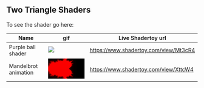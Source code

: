 ## Two Triangle Shaders

To see the shader go here:  



| Name | gif | Live Shadertoy url |
| --- | --- | --- |
| Purple ball shader | <img src="/gif/purple.gif?raw=true" width="400px"> | https://www.shadertoy.com/view/Mt3cR4 |
| Mandelbrot animation | <img src="/gif/mandelbrot.gif?raw=true" width="400px"> | https://www.shadertoy.com/view/XttcW4 |


